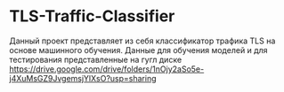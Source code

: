 # TLS-Traffic-Classifier
Данный проект представляет из себя классификатор трафика TLS на основе машинного обучения.
Данные для обучения моделей и для тестирования представленные на гугл диске https://drive.google.com/drive/folders/1nOjy2aSo5e-j4XuMsGZ9JvgemsjYlXsO?usp=sharing

